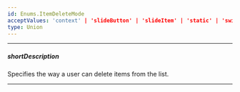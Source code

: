 ```yaml
---
id: Enums.ItemDeleteMode
acceptValues: 'context' | 'slideButton' | 'slideItem' | 'static' | 'swipe' | 'toggle'
type: Union
---
```

---
##### shortDescription
Specifies the way a user can delete items from the list.

---
<!--
dxListOptions.itemDeleteMode(api-reference/10 UI Components/dxList/1 Configuration/itemDeleteMode.md)(ui/list.d.ts)
-->